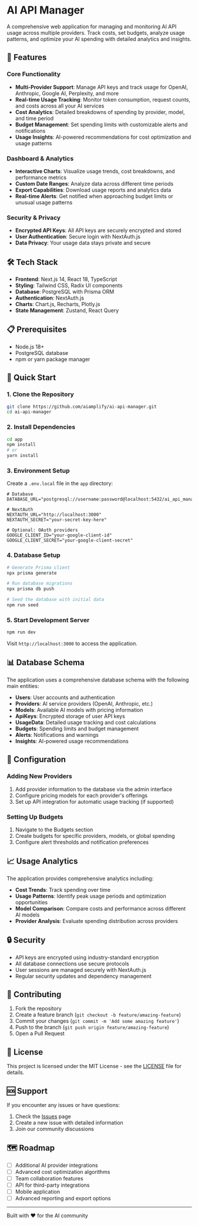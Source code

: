 # AI API Manager

A comprehensive web application for managing and monitoring AI API usage across multiple providers. Track costs, set budgets, analyze usage patterns, and optimize your AI spending with detailed analytics and insights.

## 🚀 Features

### Core Functionality
- **Multi-Provider Support**: Manage API keys and track usage for OpenAI, Anthropic, Google AI, Perplexity, and more
- **Real-time Usage Tracking**: Monitor token consumption, request counts, and costs across all your AI services
- **Cost Analytics**: Detailed breakdowns of spending by provider, model, and time period
- **Budget Management**: Set spending limits with customizable alerts and notifications
- **Usage Insights**: AI-powered recommendations for cost optimization and usage patterns

### Dashboard & Analytics
- **Interactive Charts**: Visualize usage trends, cost breakdowns, and performance metrics
- **Custom Date Ranges**: Analyze data across different time periods
- **Export Capabilities**: Download usage reports and analytics data
- **Real-time Alerts**: Get notified when approaching budget limits or unusual usage patterns

### Security & Privacy
- **Encrypted API Keys**: All API keys are securely encrypted and stored
- **User Authentication**: Secure login with NextAuth.js
- **Data Privacy**: Your usage data stays private and secure

## 🛠 Tech Stack

- **Frontend**: Next.js 14, React 18, TypeScript
- **Styling**: Tailwind CSS, Radix UI components
- **Database**: PostgreSQL with Prisma ORM
- **Authentication**: NextAuth.js
- **Charts**: Chart.js, Recharts, Plotly.js
- **State Management**: Zustand, React Query

## 📋 Prerequisites

- Node.js 18+ 
- PostgreSQL database
- npm or yarn package manager

## 🚀 Quick Start

### 1. Clone the Repository
```bash
git clone https://github.com/aiamplify/ai-api-manager.git
cd ai-api-manager
```

### 2. Install Dependencies
```bash
cd app
npm install
# or
yarn install
```

### 3. Environment Setup
Create a `.env.local` file in the `app` directory:

```env
# Database
DATABASE_URL="postgresql://username:password@localhost:5432/ai_api_manager"

# NextAuth
NEXTAUTH_URL="http://localhost:3000"
NEXTAUTH_SECRET="your-secret-key-here"

# Optional: OAuth providers
GOOGLE_CLIENT_ID="your-google-client-id"
GOOGLE_CLIENT_SECRET="your-google-client-secret"
```

### 4. Database Setup
```bash
# Generate Prisma client
npx prisma generate

# Run database migrations
npx prisma db push

# Seed the database with initial data
npm run seed
```

### 5. Start Development Server
```bash
npm run dev
```

Visit `http://localhost:3000` to access the application.

## 📊 Database Schema

The application uses a comprehensive database schema with the following main entities:

- **Users**: User accounts and authentication
- **Providers**: AI service providers (OpenAI, Anthropic, etc.)
- **Models**: Available AI models with pricing information
- **ApiKeys**: Encrypted storage of user API keys
- **UsageData**: Detailed usage tracking and cost calculations
- **Budgets**: Spending limits and budget management
- **Alerts**: Notifications and warnings
- **Insights**: AI-powered usage recommendations

## 🔧 Configuration

### Adding New Providers
1. Add provider information to the database via the admin interface
2. Configure pricing models for each provider's offerings
3. Set up API integration for automatic usage tracking (if supported)

### Setting Up Budgets
1. Navigate to the Budgets section
2. Create budgets for specific providers, models, or global spending
3. Configure alert thresholds and notification preferences

## 📈 Usage Analytics

The application provides comprehensive analytics including:

- **Cost Trends**: Track spending over time
- **Usage Patterns**: Identify peak usage periods and optimization opportunities
- **Model Comparison**: Compare costs and performance across different AI models
- **Provider Analysis**: Evaluate spending distribution across providers

## 🔒 Security

- API keys are encrypted using industry-standard encryption
- All database connections use secure protocols
- User sessions are managed securely with NextAuth.js
- Regular security updates and dependency management

## 🤝 Contributing

1. Fork the repository
2. Create a feature branch (`git checkout -b feature/amazing-feature`)
3. Commit your changes (`git commit -m 'Add some amazing feature'`)
4. Push to the branch (`git push origin feature/amazing-feature`)
5. Open a Pull Request

## 📝 License

This project is licensed under the MIT License - see the [LICENSE](LICENSE) file for details.

## 🆘 Support

If you encounter any issues or have questions:

1. Check the [Issues](https://github.com/aiamplify/ai-api-manager/issues) page
2. Create a new issue with detailed information
3. Join our community discussions

## 🗺 Roadmap

- [ ] Additional AI provider integrations
- [ ] Advanced cost optimization algorithms
- [ ] Team collaboration features
- [ ] API for third-party integrations
- [ ] Mobile application
- [ ] Advanced reporting and export options

---

Built with ❤️ for the AI community
